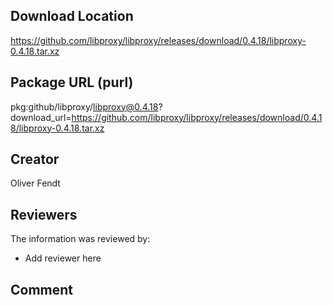 ## Download Location

https://github.com/libproxy/libproxy/releases/download/0.4.18/libproxy-0.4.18.tar.xz

## Package URL (purl)

pkg:github/libproxy/libproxy@0.4.18?download_url=https://github.com/libproxy/libproxy/releases/download/0.4.18/libproxy-0.4.18.tar.xz

## Creator

Oliver Fendt

## Reviewers

The information was reviewed by:

* Add reviewer here

## Comment

